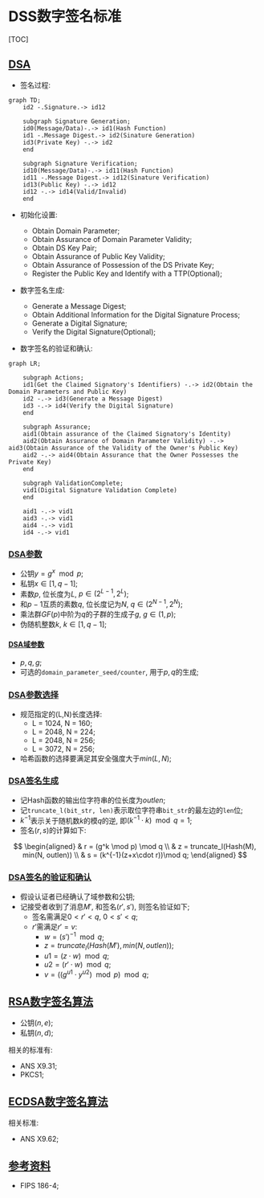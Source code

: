 # DSS数字签名标准

<span id='toc'></span>
[TOC]

## [DSA](#toc)

- 签名过程:

```mermaid
graph TD;
    id2 -.Signature.-> id12

    subgraph Signature Generation;
    id0(Message/Data)-.-> id1(Hash Function)
    id1 -.Message Digest.-> id2(Sinature Generation)
    id3(Private Key) -.-> id2
    end

    subgraph Signature Verification;
    id10(Message/Data)-.-> id11(Hash Function)
    id11 -.Message Digest.-> id12(Sinature Verification)
    id13(Public Key) -.-> id12
    id12 -.-> id14(Valid/Invalid)
    end
```

- 初始化设置:
  - Obtain Domain Parameter;
  - Obtain Assurance of Domain Parameter Validity;
  - Obtain DS Key Pair;
  - Obtain Assurance of Public Key Validity;
  - Obtain Assurance of Possession of the DS Private Key;
  - Register the Public Key and Identify with a TTP(Optional);

- 数字签名生成:
  - Generate a Message Digest;
  - Obtain Additional Information for the Digital Signature Process;
  - Generate a Digital Signature;
  - Verify the Digital Signature(Optional);

- 数字签名的验证和确认:

```mermaid
graph LR;

    subgraph Actions;
    id1(Get the Claimed Signatory's Identifiers) -.-> id2(Obtain the Domain Parameters and Public Key)
    id2 -.-> id3(Generate a Message Digest)
    id3 -.-> id4(Verify the Digital Signature)
    end

    subgraph Assurance;
    aid1(Obtain assurance of the Claimed Signatory's Identity)
    aid2(Obtain Assurance of Domain Parameter Validity) -.-> aid3(Obtain Assurance of the Validity of the Owner's Public Key)
    aid2 -.-> aid4(Obtain Assurance that the Owner Possesses the Private Key)
    end

    subgraph ValidationComplete;
    vid1(Digital Signature Validation Complete)
    end

    aid1 -.-> vid1
    aid3 -.-> vid1
    aid4 -.-> vid1
    id4 -.-> vid1
```

### [DSA参数](#toc)

- 公钥$y=g^x\mod p$;
- 私钥$x\in [1,q-1]$;
- 素数$p$, 位长度为$L$, $p\in (2^{L-1}, 2^L)$;
- 和$p-1$互质的素数$q$, 位长度记为$N$, $q\in (2^{N-1}, 2^N)$;
- 乘法群$GF(p)$中阶为$q$的子群的生成子$g$, $g \in (1,p)$;
- 伪随机整数$k$, $k\in [1,q-1]$;

#### [DSA域参数](#toc)

- $p, q, g$;
- 可选的`domain_parameter_seed/counter`, 用于$p,q$的生成;

### [DSA参数选择](#toc)

- 规范指定的(L,N)长度选择:
  - L = 1024, N = 160;
  - L = 2048, N = 224;
  - L = 2048, N = 256;
  - L = 3072, N = 256;
- 哈希函数的选择要满足其安全强度大于$min(L,N)$;

### [DSA签名生成](#toc)

- 记Hash函数的输出位字符串的位长度为$outlen$;
- 记`truncate_l(bit_str, len)`表示取位字符串`bit_str`的最左边的`len`位;
- $k^{-1}$表示关于随机数$k$的模$q$的逆, 即$(k^{-1}\cdot k)\mod q = 1$;
- 签名$(r,s)$的计算如下:

$$
\begin{aligned}
& r = (g^k \mod p) \mod q \\
& z = truncate_l(Hash(M), min(N, outlen)) \\
& s = (k^{-1}(z+x\cdot r))\mod q;
\end{aligned}
$$

### [DSA签名的验证和确认](#toc)

- 假设认证者已经确认了域参数和公钥;
- 记接受者收到了消息$M'$, 和签名$(r', s')$, 则签名验证如下;
  - 签名需满足$0\lt r' \lt q$, $0 \lt s' \lt q$;
  - $r'$需满足$r'=v$:
    - $w = (s')^{-1}\mod q$;
    - $z = truncate_l(Hash(M'), min(N, outlen))$;
    - $u1 = (z\cdot w)\mod q$;
    - $u2 = (r' \cdot w)\mod q$;
    - $v = ((g^{u1}\cdot y^{u2})\mod p) \mod q$;

## [RSA数字签名算法](#toc)

- 公钥$(n, e)$;
- 私钥$(n, d)$;

相关的标准有:

- ANS X9.31;
- PKCS1;

## [ECDSA数字签名算法](#toc)

相关标准:

- ANS X9.62;

## [参考资料](#toc)

- FIPS 186-4;
